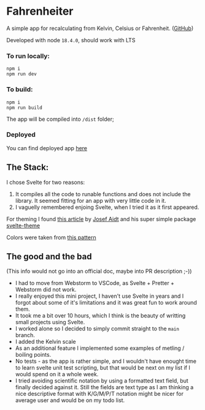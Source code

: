 # Fahrenheiter

A simple app for recalculating from Kelvin, Celsius or Fahrenheit. ([GitHub](https://github.com/juliuszfedyk/fahrenheiter))

Developed with node `18.4.0`, should work with LTS

### To run locally:

```
npm i
npm run dev
```

### To build:

```
npm i
npm run build
```

The app will be compiled into `/dist` folder;

### Deployed

You can find deployed app [here](https://strong-fox-b7d532.netlify.app/)

## The Stack:

I chose Svelte for two reasons:

1. It compiles all the code to runable functions and does not include the library. It seemed fitting for an app with very little code in it.
2. I vaguelly remembered enjoing Svelte, when I tried it as it first appeared.

For theming I found [this article](https://dev.to/josef/theming-in-svelte-with-css-variables-53kd) by [Josef Aidt](https://dev.to/josef) and his super simple package [svelte-theme](https://www.npmjs.com/package/svelte-themer)

Colors were taken from [this pattern](https://coolors.co/palette/e63946-f1faee-a8dadc-457b9d-1d3557)

## The good and the bad

(This info would not go into an official doc, maybe into PR description ;-))

- I had to move from Webstorm to VSCode, as Svelte + Pretter + Webstorm did not work.
- I really enjoyed this mini project, I haven't use Svelte in years and I forgot about some of it's limitations and it was great fun to work around them.
- It took me a bit over 10 hours, which I think is the beauty of writting small projects using Svelte.
- I worked alone so I decided to simply commit straight to the `main` branch.
- I added the Kelvin scale
- As an additional feature I implemented some examples of metling / boiling points.
- No tests - as the app is rather simple, and I wouldn't have enought time to learn svelte unit test scripting, but that would be next on my list if I would spend on it a whole week.
- I tried avoiding scientific notation by using a formatted text field, but finally decided against it. Still the fields are text type as I am thinking a nice descriptive format with K/G/M/P/T notation might be nicer for average user and would be on my todo list.
